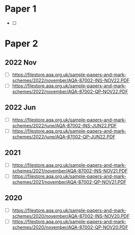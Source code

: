 # Paper 1

- [ ] 

# Paper 2

## 2022 Nov
- [ ] https://filestore.aqa.org.uk/sample-papers-and-mark-schemes/2022/november/AQA-87002-INS-NOV22.PDF
- [ ] https://filestore.aqa.org.uk/sample-papers-and-mark-schemes/2022/november/AQA-87002-QP-NOV22.PDF

## 2022 Jun
- [ ] https://filestore.aqa.org.uk/sample-papers-and-mark-schemes/2022/june/AQA-87002-INS-JUN22.PDF
- [ ] https://filestore.aqa.org.uk/sample-papers-and-mark-schemes/2022/june/AQA-87002-QP-JUN22.PDF

## 2021
- [ ] https://filestore.aqa.org.uk/sample-papers-and-mark-schemes/2021/november/AQA-87002-INS-NOV21.PDF
- [ ] https://filestore.aqa.org.uk/sample-papers-and-mark-schemes/2021/november/AQA-87002-QP-NOV21.PDF

## 2020
- [ ] https://filestore.aqa.org.uk/sample-papers-and-mark-schemes/2020/november/AQA-87002-INS-NOV20.PDF
- [ ] https://filestore.aqa.org.uk/sample-papers-and-mark-schemes/2020/november/AQA-87002-QP-NOV20.PDF

